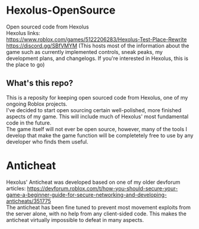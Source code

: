 # Hexolus-OpenSource
Open sourced code from Hexolus \
Hexolus links: \
https://www.roblox.com/games/5122206283/Hexolus-Test-Place-Rewrite \
https://discord.gg/SBfVMYM (This hosts most of the information about the game such as currently implemented controls, sneak peaks, my development plans, and changelogs. If you're interested in Hexolus, this is the place to go)

## What's this repo?
This is a reposity for keeping open sourced code from Hexolus, one of my ongoing Roblox projects. \
I've decided to start open sourcing certain well-polished, more finished aspects of my game. This will include much of Hexolus' most fundamental code in the future. \
The game itself will not ever be open source, however, many of the tools I develop that make the game function will be completetely free to use by any developer who finds them useful.

# Anticheat
Hexolus' Anticheat was developed based on one of my older devforum articles: https://devforum.roblox.com/t/how-you-should-secure-your-game-a-beginner-guide-for-secure-networking-and-developing-anticheats/351775 \
The anticheat has been fine tuned to prevent most movement exploits from the server alone, with no help from any client-sided code. This makes the anticheat virtually impossible to defeat in many aspects.

